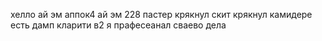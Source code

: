 хелло ай эм аппок4
ай эм 228 пастер крякнул скит
крякнул камидере
есть дамп кларити в2 я прафесеанал сваево дела
